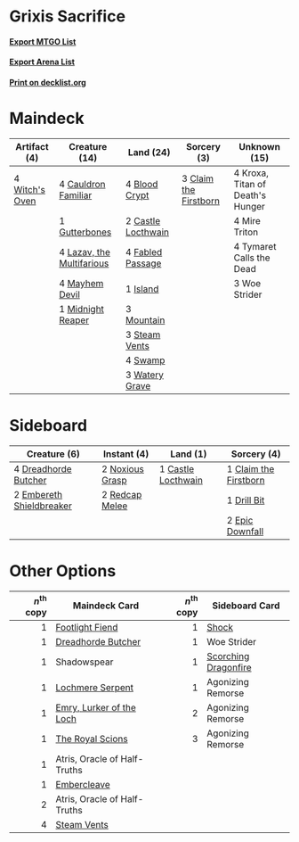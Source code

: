 # Grixis Sacrifice

#### [Export MTGO List](../collection/Grixis%20Sacrifice/Grixis%20Sacrifice.txt)
#### [Export Arena List](../collection/Grixis%20Sacrifice/Grixis%20Sacrifice_arena.txt)
#### [Print on decklist.org](http://decklist.org/?deckmain=4%09Blood%20Crypt%0A2%09Castle%20Locthwain%0A4%09Cauldron%20Familiar%0A3%09Claim%20the%20Firstborn%0A4%09Fabled%20Passage%0A1%09Gutterbones%0A1%09Island%0A4%09Kroxa,%20Titan%20of%20Death's%20Hunger%0A4%09Lazav,%20the%20Multifarious%0A4%09Mayhem%20Devil%0A1%09Midnight%20Reaper%0A4%09Mire%20Triton%0A3%09Mountain%0A3%09Steam%20Vents%0A4%09Swamp%0A4%09Tymaret%20Calls%20the%20Dead%0A3%09Watery%20Grave%0A4%09Witch's%20Oven%0A3%09Woe%20Strider&deckside=1%09Castle%20Locthwain%0A1%09Claim%20the%20Firstborn%0A4%09Dreadhorde%20Butcher%0A1%09Drill%20Bit%0A2%09Embereth%20Shieldbreaker%0A2%09Epic%20Downfall%0A2%09Noxious%20Grasp%0A2%09Redcap%20Melee)
# Maindeck

|                                      Artifact (4)                                       |                                           Creature (14)                                            |                                          Land (24)                                          |                                          Sorcery (3)                                           |          Unknown (15)          |
|-----------------------------------------------------------------------------------------|----------------------------------------------------------------------------------------------------|---------------------------------------------------------------------------------------------|------------------------------------------------------------------------------------------------|--------------------------------|
|4 [Witch's Oven](http://gatherer.wizards.com/Pages/Card/Details.aspx?multiverseid=473199)|4 [Cauldron Familiar](http://gatherer.wizards.com/Pages/Card/Details.aspx?multiverseid=473043)      |4 [Blood Crypt](http://gatherer.wizards.com/Pages/Card/Details.aspx?multiverseid=97102)      |3 [Claim the Firstborn](http://gatherer.wizards.com/Pages/Card/Details.aspx?multiverseid=473080)|4 Kroxa, Titan of Death's Hunger|
|                                                                                         |1 [Gutterbones](http://gatherer.wizards.com/Pages/Card/Details.aspx?multiverseid=457220)            |2 [Castle Locthwain](http://gatherer.wizards.com/Pages/Card/Details.aspx?multiverseid=473203)|                                                                                                |4 Mire Triton                   |
|                                                                                         |4 [Lazav, the Multifarious](http://gatherer.wizards.com/Pages/Card/Details.aspx?multiverseid=452934)|4 [Fabled Passage](http://gatherer.wizards.com/Pages/Card/Details.aspx?multiverseid=473206)  |                                                                                                |4 Tymaret Calls the Dead        |
|                                                                                         |4 [Mayhem Devil](http://gatherer.wizards.com/Pages/Card/Details.aspx?multiverseid=461131)           |1 [Island](http://gatherer.wizards.com/Pages/Card/Details.aspx?multiverseid=439857)          |                                                                                                |3 Woe Strider                   |
|                                                                                         |1 [Midnight Reaper](http://gatherer.wizards.com/Pages/Card/Details.aspx?multiverseid=452827)        |3 [Mountain](http://gatherer.wizards.com/Pages/Card/Details.aspx?multiverseid=439859)        |                                                                                                |                                |
|                                                                                         |                                                                                                    |3 [Steam Vents](http://gatherer.wizards.com/Pages/Card/Details.aspx?multiverseid=405109)     |                                                                                                |                                |
|                                                                                         |                                                                                                    |4 [Swamp](http://gatherer.wizards.com/Pages/Card/Details.aspx?multiverseid=439858)           |                                                                                                |                                |
|                                                                                         |                                                                                                    |3 [Watery Grave](http://gatherer.wizards.com/Pages/Card/Details.aspx?multiverseid=405114)    |                                                                                                |                                |


# Sideboard

|                                           Creature (6)                                            |                                       Instant (4)                                        |                                          Land (1)                                           |                                          Sorcery (4)                                           |
|---------------------------------------------------------------------------------------------------|------------------------------------------------------------------------------------------|---------------------------------------------------------------------------------------------|------------------------------------------------------------------------------------------------|
|4 [Dreadhorde Butcher](http://gatherer.wizards.com/Pages/Card/Details.aspx?multiverseid=461121)    |2 [Noxious Grasp](http://gatherer.wizards.com/Pages/Card/Details.aspx?multiverseid=466864)|1 [Castle Locthwain](http://gatherer.wizards.com/Pages/Card/Details.aspx?multiverseid=473203)|1 [Claim the Firstborn](http://gatherer.wizards.com/Pages/Card/Details.aspx?multiverseid=473080)|
|2 [Embereth Shieldbreaker](http://gatherer.wizards.com/Pages/Card/Details.aspx?multiverseid=473084)|2 [Redcap Melee](http://gatherer.wizards.com/Pages/Card/Details.aspx?multiverseid=473097) |                                                                                             |1 [Drill Bit](http://gatherer.wizards.com/Pages/Card/Details.aspx?multiverseid=457217)          |
|                                                                                                   |                                                                                          |                                                                                             |2 [Epic Downfall](http://gatherer.wizards.com/Pages/Card/Details.aspx?multiverseid=473047)      |


# Other Options

|*n*<sup>th</sup> copy|                                           Maindeck Card                                           |*n*<sup>th</sup> copy|                                        Sideboard Card                                         |
|--------------------:|---------------------------------------------------------------------------------------------------|--------------------:|-----------------------------------------------------------------------------------------------|
|                    1|[Footlight Fiend](http://gatherer.wizards.com/Pages/Card/Details.aspx?multiverseid=457360)         |                    1|[Shock](http://gatherer.wizards.com/Pages/Card/Details.aspx?multiverseid=129732)               |
|                    1|[Dreadhorde Butcher](http://gatherer.wizards.com/Pages/Card/Details.aspx?multiverseid=461121)      |                    1|Woe Strider                                                                                    |
|                    1|Shadowspear                                                                                        |                    1|[Scorching Dragonfire](http://gatherer.wizards.com/Pages/Card/Details.aspx?multiverseid=473101)|
|                    1|[Lochmere Serpent](http://gatherer.wizards.com/Pages/Card/Details.aspx?multiverseid=473157)        |                    1|Agonizing Remorse                                                                              |
|                    1|[Emry, Lurker of the Loch](http://gatherer.wizards.com/Pages/Card/Details.aspx?multiverseid=473005)|                    2|Agonizing Remorse                                                                              |
|                    1|[The Royal Scions](http://gatherer.wizards.com/Pages/Card/Details.aspx?multiverseid=473161)        |                    3|Agonizing Remorse                                                                              |
|                    1|Atris, Oracle of Half-Truths                                                                       |                     |                                                                                               |
|                    1|[Embercleave](http://gatherer.wizards.com/Pages/Card/Details.aspx?multiverseid=473082)             |                     |                                                                                               |
|                    2|Atris, Oracle of Half-Truths                                                                       |                     |                                                                                               |
|                    4|[Steam Vents](http://gatherer.wizards.com/Pages/Card/Details.aspx?multiverseid=405109)             |                     |                                                                                               |

